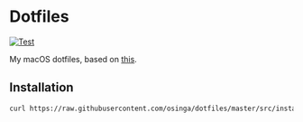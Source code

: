 # Dotfiles

[![Test](https://github.com/osinga/dotfiles/workflows/Test/badge.svg)](https://github.com/osinga/dotfiles/actions?query=workflow%3ATest)

My macOS dotfiles, based on [this](https://www.atlassian.com/git/tutorials/dotfiles).

## Installation

```sh
curl https://raw.githubusercontent.com/osinga/dotfiles/master/src/install.sh | sh
```
